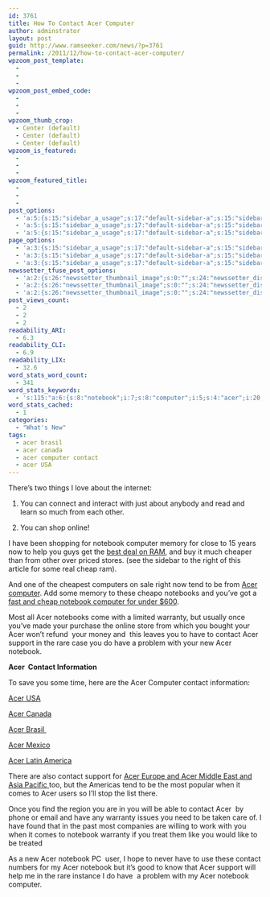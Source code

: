 ```yaml
---
id: 3761
title: How To Contact Acer Computer
author: adminstrator
layout: post
guid: http://www.ramseeker.com/news/?p=3761
permalink: /2011/12/how-to-contact-acer-computer/
wpzoom_post_template:
  - 
  - 
  - 
wpzoom_post_embed_code:
  - 
  - 
  - 
wpzoom_thumb_crop:
  - Center (default)
  - Center (default)
  - Center (default)
wpzoom_is_featured:
  - 
  - 
  - 
wpzoom_featured_title:
  - 
  - 
  - 
post_options:
  - 'a:5:{s:15:"sidebar_a_usage";s:17:"default-sidebar-a";s:15:"sidebar_b_usage";s:17:"default-sidebar-b";s:9:"hwa_usage";s:17:"default-headerbar";s:8:"ad_above";s:0:"";s:8:"ad_below";s:0:"";}'
  - 'a:5:{s:15:"sidebar_a_usage";s:17:"default-sidebar-a";s:15:"sidebar_b_usage";s:17:"default-sidebar-b";s:9:"hwa_usage";s:17:"default-headerbar";s:8:"ad_above";s:0:"";s:8:"ad_below";s:0:"";}'
  - 'a:5:{s:15:"sidebar_a_usage";s:17:"default-sidebar-a";s:15:"sidebar_b_usage";s:17:"default-sidebar-b";s:9:"hwa_usage";s:17:"default-headerbar";s:8:"ad_above";s:0:"";s:8:"ad_below";s:0:"";}'
page_options:
  - 'a:3:{s:15:"sidebar_a_usage";s:17:"default-sidebar-a";s:15:"sidebar_b_usage";s:17:"default-sidebar-b";s:9:"hwa_usage";s:17:"default-headerbar";}'
  - 'a:3:{s:15:"sidebar_a_usage";s:17:"default-sidebar-a";s:15:"sidebar_b_usage";s:17:"default-sidebar-b";s:9:"hwa_usage";s:17:"default-headerbar";}'
  - 'a:3:{s:15:"sidebar_a_usage";s:17:"default-sidebar-a";s:15:"sidebar_b_usage";s:17:"default-sidebar-b";s:9:"hwa_usage";s:17:"default-headerbar";}'
newssetter_tfuse_post_options:
  - 'a:2:{s:26:"newssetter_thumbnail_image";s:0:"";s:24:"newssetter_disable_image";s:4:"true";}'
  - 'a:2:{s:26:"newssetter_thumbnail_image";s:0:"";s:24:"newssetter_disable_image";s:4:"true";}'
  - 'a:2:{s:26:"newssetter_thumbnail_image";s:0:"";s:24:"newssetter_disable_image";s:4:"true";}'
post_views_count:
  - 2
  - 2
  - 2
readability_ARI:
  - 6.3
readability_CLI:
  - 6.9
readability_LIX:
  - 32.6
word_stats_word_count:
  - 341
word_stats_keywords:
  - 's:115:"a:6:{s:8:"notebook";i:7;s:8:"computer";i:5;s:4:"acer";i:20;s:8:"warranty";i:3;s:7:"contact";i:6;s:7:"support";i:3;}";'
word_stats_cached:
  - 1
categories:
  - "What's New"
tags:
  - acer brasil
  - acer canada
  - acer computer contact
  - acer USA
---
```

There&#8217;s two things I love about the internet:

1. You can connect and interact with just about anybody and read and learn so much from each other.

2. You can shop online!

I have been shopping for notebook computer memory for close to 15 years now to help you guys get the [best deal on RAM][1], and buy it much cheaper than from other over priced stores. (see the sidebar to the right of this article for some real cheap ram).

And one of the cheapest computers on sale right now tend to be from [Acer computer][2]. Add some memory to these cheapo notebooks and you&#8217;ve got a [fast and cheap notebook computer for under $600][3].

Most all Acer notebooks come with a limited warranty, but usually once you&#8217;ve made your purchase the online store from which you bought your Acer won&#8217;t refund  your money and  this leaves you to have to contact Acer support in the rare case you do have a problem with your new Acer notebook.

**Acer  Contact Information**

To save you some time, here are the Acer Computer contact information:

[Acer USA][4]

[Acer Canada][5]

[Acer Brasil ][6]

[Acer Mexico][7]

[Acer Latin America][8]

There are also contact support for [Acer Europe and Acer Middle East and Asia Pacific ][9]too, but the Americas tend to be the most popular when it comes to Acer users so I&#8217;ll stop the list there.

Once you find the region you are in you will be able to contact Acer  by phone or email and have any warranty issues you need to be taken care of. I have found that in the past most companies are willing to work with you when it comes to notebook warranty if you treat them like you would like to be treated

As a new Acer notebook PC  user, I hope to never have to use these contact numbers for my Acer notebook but it&#8217;s good to know that Acer support will help me in the rare instance I do have  a problem with my Acer notebook computer.

&nbsp;

&nbsp;

&nbsp;

&nbsp;

 [1]: http://www.ramseeker.com "best deal on ram"
 [2]: http://www.acer.com
 [3]: http://www.amazon.com/mn/search/?_encoding=UTF8&scn=565108&keywords=acer%20computer&tag=ramseeker-20&linkCode=ur2&qid=1325625023&h=1bfcd6c6c93e9d31134cb3f88362b6f78c3f5b93&camp=1789&creative=390957&rh=n%3A565108%2Ck%3Aacer%20computer
 [4]: http://us.acer.com/ac/en/US/content/home
 [5]: http://www.acer.ca/ac/en/CA/content/home
 [6]: http://br.acer.com/ac/pt/BR/content/home
 [7]: http://www.acer.com.mx/ac/es/MX/content/home
 [8]: http://www.acla.acer.com/ac/es/AR/content/home
 [9]: http://www.acer.com/worldwide/selection.htmlAc